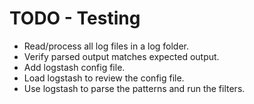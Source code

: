 # TODO - Testing

- Read/process all log files in a log folder.
- Verify parsed output matches expected output.
- Add logstash config file.
- Load logstash to review the config file.
- Use logstash to parse the patterns and run the filters.
